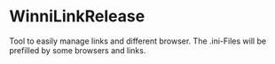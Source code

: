 # WinniLinkRelease
  Tool to easily manage links and different browser.
  The .ini-Files will be prefilled by some browsers and links.
